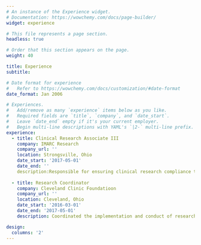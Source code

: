 ```yaml
---
# An instance of the Experience widget.
# Documentation: https://wowchemy.com/docs/page-builder/
widget: experience

# This file represents a page section.
headless: true

# Order that this section appears on the page.
weight: 40

title: Experience
subtitle:

# Date format for experience
#   Refer to https://wowchemy.com/docs/customization/#date-format
date_format: Jan 2006

# Experiences.
#   Add/remove as many `experience` items below as you like.
#   Required fields are `title`, `company`, and `date_start`.
#   Leave `date_end` empty if it's your current employer.
#   Begin multi-line descriptions with YAML's `|2-` multi-line prefix.
experience:
  - title: Clinical Research Associate III
    company: IMARC Research
    company_url: ''
    location: Strongsville, Ohio
    date_start: '2017-05-01'
    date_end: ''
    description:Responsible for ensuring clinical research compliance throughout clinical trials life cycle. Work closely with sponsoring companies, contract research organizations, and investigators to assist in the device, biologic, and pharmaceutical research processes.
        
  - title: Research Coordinator
    company: Cleveland Clinic Foundatioon
    company_url: ''
    location: Cleveland, Ohio
    date_start: '2016-03-01'
    date_end: '2017-05-01'
    description: Coordinated the implementation and conduct of research projects ensuring adherence to research protocol requirements including, timely completion and communication of regulatory documents, the development of data capture and monitoring plans, reporting of Serious Adverse Events and completion of Food and Drug Administration (FDA) and sponsor forms in accordance with GCP timelines.

design:
  columns: '2'
---
```

